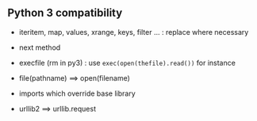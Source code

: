 ## Python 3 compatibility


* iteritem, map, values, xrange, keys, filter ... : replace where necessary	

* next method  

* execfile (rm in py3) : use `exec(open(thefile).read())` for instance

* file(pathname) ==> open(filename)

* imports which override base library

* urllib2 ==> urllib.request

